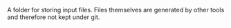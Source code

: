 A folder for storing input files.
Files themselves are generated by other tools and therefore not kept under git.
